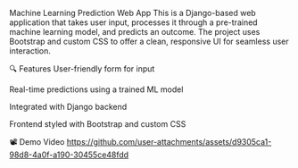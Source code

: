 Machine Learning Prediction Web App
This is a Django-based web application that takes user input, processes it through a pre-trained machine learning model, and predicts an outcome. The project uses Bootstrap and custom CSS to offer a clean, responsive UI for seamless user interaction.

🔍 Features
User-friendly form for input

Real-time predictions using a trained ML model

Integrated with Django backend

Frontend styled with Bootstrap and custom CSS

📽 Demo Video
https://github.com/user-attachments/assets/d9305ca1-98d8-4a0f-a190-30455ce48fdd
